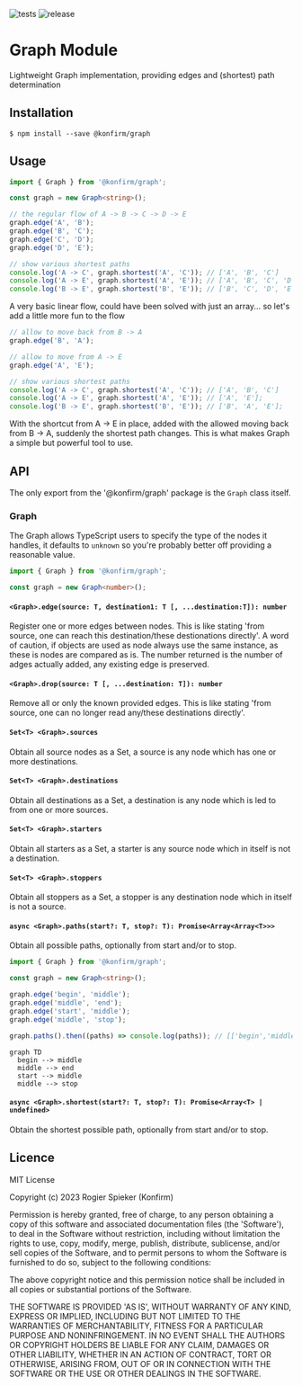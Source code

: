 ![tests](https://github.com/konfirm/graph/actions/workflows/tests.yml/badge.svg)
![release](https://github.com/konfirm/graph/actions/workflows/release.yml/badge.svg)

# Graph Module

Lightweight Graph implementation, providing edges and (shortest) path determination

## Installation

```
$ npm install --save @konfirm/graph
```

## Usage

```ts
import { Graph } from '@konfirm/graph';

const graph = new Graph<string>();

// the regular flow of A -> B -> C -> D -> E
graph.edge('A', 'B');
graph.edge('B', 'C');
graph.edge('C', 'D');
graph.edge('D', 'E');

// show various shortest paths
console.log('A -> C', graph.shortest('A', 'C')); // ['A', 'B', 'C']
console.log('A -> E', graph.shortest('A', 'E')); // ['A', 'B', 'C', 'D', 'E'];
console.log('B -> E', graph.shortest('B', 'E')); // ['B', 'C', 'D', 'E'];
```

A very basic linear flow, could have been solved with just an array... so let's add a little more fun to the flow

```ts
// allow to move back from B -> A
graph.edge('B', 'A');

// allow to move from A -> E
graph.edge('A', 'E');

// show various shortest paths
console.log('A -> C', graph.shortest('A', 'C')); // ['A', 'B', 'C']
console.log('A -> E', graph.shortest('A', 'E')); // ['A', 'E'];
console.log('B -> E', graph.shortest('B', 'E')); // ['B', 'A', 'E'];
```

With the shortcut from A -> E in place, added with the allowed moving back from B -> A, suddenly the shortest path changes. This is what makes Graph a simple but powerful tool to use.


## API

The only export from the '@konfirm/graph' package is the `Graph` class itself.

### Graph

The Graph allows TypeScript users to specify the type of the nodes it handles, it defaults to `unknown` so you're probably better off providing a reasonable value.

```ts
import { Graph } from '@konfirm/graph';

const graph = new Graph<number>();
```

#### `<Graph>.edge(source: T, destination1: T [, ...destination:T]): number`

Register one or more edges between nodes. This is like stating 'from source, one can reach this destination/these destionations directly'.
A word of caution, if objects are used as node always use the same instance, as these is nodes are compared as is.
The number returned is the number of adges actually added, any existing edge is preserved.

#### `<Graph>.drop(source: T [, ...destination: T]): number`

Remove all or only the known provided edges. This is like stating 'from source, one can no longer read any/these destinations directly'.

#### `Set<T> <Graph>.sources`

Obtain all source nodes as a Set, a source is any node which has one or more destinations.

#### `Set<T> <Graph>.destinations`

Obtain all destinations as a Set, a destination is any node which is led to from one or more sources.

#### `Set<T> <Graph>.starters`

Obtain all starters as a Set, a starter is any source node which in itself is not a destination.

#### `Set<T> <Graph>.stoppers`

Obtain all stoppers as a Set, a stopper is any destination node which in itself is not a source.

#### `async <Graph>.paths(start?: T, stop?: T): Promise<Array<Array<T>>>`

Obtain all possible paths, optionally from start and/or to stop.

```ts
import { Graph } from '@konfirm/graph';

const graph = new Graph<string>();

graph.edge('begin', 'middle');
graph.edge('middle', 'end');
graph.edge('start', 'middle');
graph.edge('middle', 'stop');

graph.paths().then((paths) => console.log(paths)); // [['begin','middle','end'],['begin','middle','stop'],['start','middle','end'],['start','middle','stop']]
```

```mermaid
graph TD
  begin --> middle
  middle --> end
  start --> middle
  middle --> stop
```

#### `async <Graph>.shortest(start?: T, stop?: T): Promise<Array<T> | undefined>`

Obtain the shortest possible path, optionally from start and/or to stop.

## Licence

MIT License

Copyright (c) 2023 Rogier Spieker (Konfirm)

Permission is hereby granted, free of charge, to any person obtaining a copy
of this software and associated documentation files (the 'Software'), to deal
in the Software without restriction, including without limitation the rights
to use, copy, modify, merge, publish, distribute, sublicense, and/or sell
copies of the Software, and to permit persons to whom the Software is
furnished to do so, subject to the following conditions:

The above copyright notice and this permission notice shall be included in all
copies or substantial portions of the Software.

THE SOFTWARE IS PROVIDED 'AS IS', WITHOUT WARRANTY OF ANY KIND, EXPRESS OR
IMPLIED, INCLUDING BUT NOT LIMITED TO THE WARRANTIES OF MERCHANTABILITY,
FITNESS FOR A PARTICULAR PURPOSE AND NONINFRINGEMENT. IN NO EVENT SHALL THE
AUTHORS OR COPYRIGHT HOLDERS BE LIABLE FOR ANY CLAIM, DAMAGES OR OTHER
LIABILITY, WHETHER IN AN ACTION OF CONTRACT, TORT OR OTHERWISE, ARISING FROM,
OUT OF OR IN CONNECTION WITH THE SOFTWARE OR THE USE OR OTHER DEALINGS IN THE
SOFTWARE.
